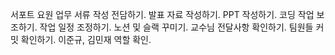 서포트 요원 업무
서류 작성 전담하기.
발표 자료 작성하기.
PPT 작성하기.
코딩 작업 보조하기.
작업 일정 조정하기.
노션 및 슬랙 꾸미기.
교수님 전달사항 확인하기.
팀원들 커밋 확인하기.
이준규, 김민재 역할 확인.